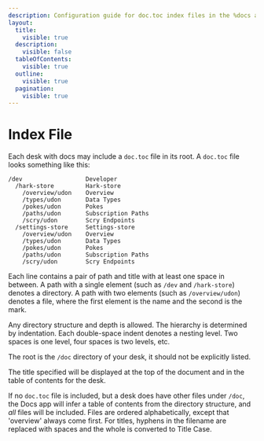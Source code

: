 ```yaml
---
description: Configuration guide for doc.toc index files in the %docs app, covering structure definition, hierarchical organization, file/directory specification, and automatic table of contents generation.
layout:
  title:
    visible: true
  description:
    visible: false
  tableOfContents:
    visible: true
  outline:
    visible: true
  pagination:
    visible: true
---
```


# Index File

Each desk with docs may include a `doc.toc` file in its root. A `doc.toc` file looks something like this:

```
/dev                  Developer
  /hark-store         Hark-store
    /overview/udon    Overview
    /types/udon       Data Types
    /pokes/udon       Pokes
    /paths/udon       Subscription Paths
    /scry/udon        Scry Endpoints
  /settings-store     Settings-store
    /overview/udon    Overview
    /types/udon       Data Types
    /pokes/udon       Pokes
    /paths/udon       Subscription Paths
    /scry/udon        Scry Endpoints
```

Each line contains a pair of path and title with at least one space in between. A path with a single element (such as `/dev` and `/hark-store`) denotes a directory. A path with two elements (such as `/overview/udon`) denotes a file, where the first element is the name and the second is the mark.

Any directory structure and depth is allowed. The hierarchy is determined by indentation. Each double-space indent denotes a nesting level. Two spaces is one level, four spaces is two levels, etc.

The root is the `/doc` directory of your desk, it should not be explicitly listed.

The title specified will be displayed at the top of the document and in the table of contents for the desk.

If no `doc.toc` file is included, but a desk does have other files under `/doc`, the Docs app will infer a table of contents from the directory structure, and _all_ files will be included. Files are ordered alphabetically, except that 'overview' always come first. For titles, hyphens in the filename are replaced with spaces and the whole is converted to Title Case.
